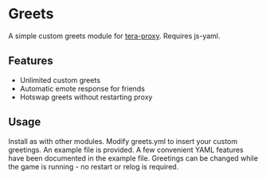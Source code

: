 # Greets
A simple custom greets module for [tera-proxy](https://github.com/meishuu/tera-proxy). Requires js-yaml.

## Features
- Unlimited custom greets
- Automatic emote response for friends
- Hotswap greets without restarting proxy

## Usage
Install as with other modules. Modify greets.yml to insert your custom greetings. An example file is provided. A few convenient YAML features have been documented in the example file. Greetings can be changed while the game is running - no restart or relog is required.